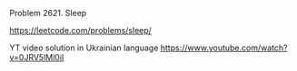 Problem 2621. Sleep

https://leetcode.com/problems/sleep/

YT video solution in Ukrainian language https://www.youtube.com/watch?v=0JRV5lMl0iI